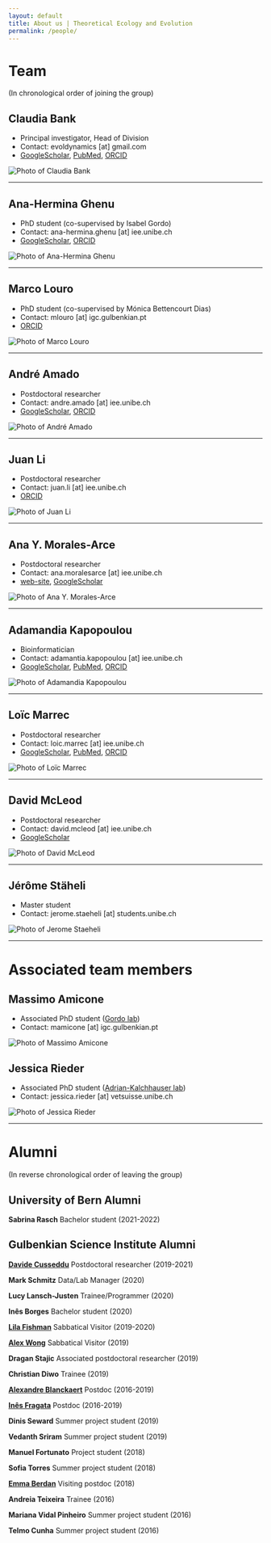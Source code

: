 ```yaml
---
layout: default
title: About us | Theoretical Ecology and Evolution
permalink: /people/
---
```


<div class="layout-team" markdown="1">

# Team
(In chronological order of joining the group)

## Claudia Bank

* Principal investigator, Head of Division
* Contact: evoldynamics [at] gmail.com
* [GoogleScholar](https://scholar.google.ch/citations?user=VBOPD0UAAAAJ&hl=en), [PubMed](https://pubmed.ncbi.nlm.nih.gov/?term=Bank+Claudia%5BAuthor%5D&sort=date), [ORCID](https://orcid.org/0000-0003-4730-758X)

![Photo of Claudia Bank](/assets/img/team/claudia_bank_320x320.jpg)
 
---

## Ana-Hermina Ghenu

* PhD student (co-supervised by Isabel Gordo)
* Contact: ana-hermina.ghenu [at] iee.unibe.ch 
* [GoogleScholar](https://scholar.google.com/citations?user=1sBIOkIAAAAJ&hl=en&oi=ao), [ORCID](https://orcid.org/0000-0002-9088-2232)

![Photo of Ana-Hermina Ghenu](/assets/img/team/hermina_ghenu_320x320.jpg)

---

## Marco Louro
 
* PhD student (co-supervised by Mónica Bettencourt Dias)
* Contact: mlouro [at] igc.gulbenkian.pt
* [ORCID](https://orcid.org/0000-0002-7023-799X)

![Photo of Marco Louro](/assets/img/team/marco_louro_320x320.jpg)

---

## André Amado

* Postdoctoral researcher
* Contact: andre.amado [at] iee.unibe.ch
* [GoogleScholar](https://scholar.google.com/citations?user=jO8AA9gAAAAJ), [ORCID](https://orcid.org/0000-0002-9027-5037)

![Photo of André Amado](/assets/img/team/andre_amado_320x320.jpg)
 
---

## Juan Li
 
* Postdoctoral researcher
* Contact: juan.li [at] iee.unibe.ch
* [ORCID](https://orcid.org/0000-0003-2643-0802)

![Photo of Juan Li](/assets/img/team/li_juan_320x320.jpg)
 
---

## Ana Y. Morales-Arce
 
* Postdoctoral researcher
* Contact: ana.moralesarce [at] iee.unibe.ch
* [web-site](http://aymorales-arce.com), [GoogleScholar](https://scholar.google.com/citations?user=LP9FUxEAAAAJ&hl=en&oi=ao)

![Photo of Ana Y. Morales-Arce](/assets/img/team/ana_morales_320x320.jpg)

---

## Adamandia Kapopoulou

* Bioinformatician
* Contact: adamantia.kapopoulou [at] iee.unibe.ch
* [GoogleScholar](https://scholar.google.com/citations?hl=en&user=CMkgYYwAAAAJ), [PubMed](https://pubmed.ncbi.nlm.nih.gov/?term=kapopoulou&sort=date), [ORCID](https://orcid.org/0000-0003-4192-4923)

![Photo of Adamandia Kapopoulou](/assets/img/team/adamandia_kapopoulou_320x320.jpg)
 
---

## Loïc Marrec
 
* Postdoctoral researcher
* Contact: loic.marrec [at] iee.unibe.ch
* [GoogleScholar](https://scholar.google.com/citations?user=PdhH4i4AAAAJ&hl=en), [PubMed](https://www.ncbi.nlm.nih.gov/myncbi/loic.marrec.1/bibliography/public/), [ORCID](https://orcid.org/0000-0003-0941-6603)

![Photo of Loïc Marrec](/assets/img/team/loic_marrec_320x320.jpg)

---

## David McLeod
 
* Postdoctoral researcher
* Contact: david.mcleod [at] iee.unibe.ch
* [GoogleScholar](https://scholar.google.com/citations?hl=en&user=xVnf7XwAAAAJ&view_op=list_works&sortby=pubdate)

![Photo of David McLeod](/assets/img/team/david_mcleod_square.jpg)

---

## Jérôme Stäheli
 
* Master student
* Contact: jerome.staeheli [at] students.unibe.ch

![Photo of Jerome Staeheli](/assets/img/team/Profilbild_jerome_staeheli.jpg)

---

# Associated team members

## Massimo Amicone
 
* Associated PhD student ([Gordo lab](http://eao.igc.gulbenkian.pt/EVB/index.html))
* Contact: mamicone [at] igc.gulbenkian.pt

![Photo of Massimo Amicone](/assets/img/team/massimo_amicone_320x320.jpg)


## Jessica Rieder

* Associated PhD student ([Adrian-Kalchhauser lab](https://www.fiwi.vetsuisse.unibe.ch/research/index_eng.html))
* Contact: jessica.rieder [at] vetsuisse.unibe.ch

![Photo of Jessica Rieder](/assets/img/team/white-Rieder-Jessica_w.jpg)

---

# Alumni

(In reverse chronological order of leaving the group)

## University of Bern Alumni

**Sabrina Rasch** Bachelor student (2021-2022)

## Gulbenkian Science Institute Alumni

[**Davide Cusseddu**](https://scholar.google.ch/citations?user=x701yr0AAAAJ&hl=en&oi=sra) Postdoctoral researcher (2019-2021)

**Mark Schmitz** Data/Lab Manager (2020)

**Lucy Lansch-Justen** Trainee/Programmer (2020)

**Inês Borges** Bachelor student (2020)

[**Lila Fishman**](https://www.fishmanlab.org/) Sabbatical Visitor (2019-2020)

[**Alex Wong**](https://carleton.ca/eme) Sabbatical Visitor (2019)

**Dragan Stajic** Associated postdoctoral researcher (2019)

**Christian Diwo** Trainee (2019)

[**Alexandre Blanckaert**](https://scholar.google.ch/citations?hl=en&user=7mCf8EwAAAAJ) Postdoc (2016-2019)

[**Inês Fragata**](https://scholar.google.ch/citations?user=zSLmDo4AAAAJ&hl=en) Postdoc (2016-2019)

**Dinis Seward** Summer project student (2019)

**Vedanth Sriram** Summer project student (2019)

**Manuel Fortunato** Project student (2018)

**Sofia Torres** Summer project student (2018)

[**Emma Berdan**](https://scholar.google.ch/citations?hl=en&user=8PtQTicAAAAJ) Visiting postdoc (2018)

**Andreia Teixeira** Trainee (2016)

**Mariana Vidal Pinheiro** Summer project student (2016)

**Telmo Cunha** Summer project student (2016)
